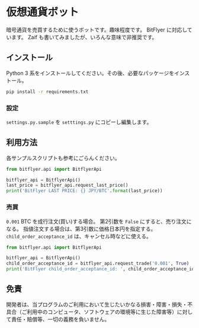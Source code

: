 # 仮想通貨ボット

暗号通貨を売買するために使うボットです。趣味程度です。
BitFlyer に対応しています。 Zaif も書いてみましたが、いろんな意味で非推奨です。

## インストール

Python 3 系をインストールしてください。その後、必要なパッケージをインストール。

```bash
pip install -r requirements.txt
```

### 設定

`settings.py.sample` を `setttings.py` にコピーし編集します。

## 利用方法

各サンプルスクリプトも参考にごらんください。

```python
from bitflyer.api import BitflyerApi

bitflyer_api = BitflyerApi()
last_price = bitflyer_api.request_last_price()
print('BitFlyer LAST PRICE: {} JPY/BTC'.format(last_price))
```

### 売買

`0.001` BTC を成行注文(買い)する場合。
第2引数を `False` にすると、売り注文になる。
指値注文する場合は、第3引数に価格日本円を指定する。
`child_order_acceptance_id` は、キャンセル時などに使える。

```python
from bitflyer.api import BitflyerApi

bitflyer_api = BitflyerApi()
child_order_acceptance_id = bitflyer_api.request_trade('0.001', True)
print('BitFlyer child_order_acceptance_id: ', child_order_acceptance_id)
```

## 免責

開発者は、当プログラムのご利用において生じたいかなる損害・障害・損失・不具合（ご利用中のコンピュータ、ソフトウェアの環境等に生じた障害等）に対して責任・賠償等、一切の義務を負いません。